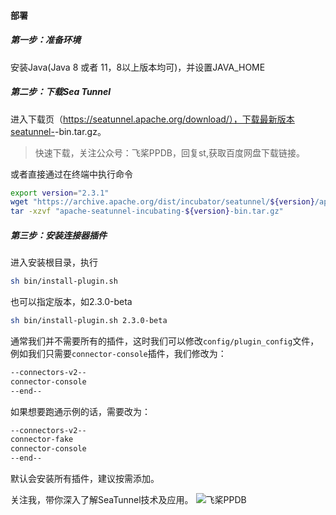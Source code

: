#### 部署
##### 第一步：准备环境
安装Java(Java 8 或者 11，8以上版本均可)，并设置JAVA_HOME

##### 第二步：下载Sea Tunnel
进入下载页（https://seatunnel.apache.org/download/），下载最新版本seatunnel-<version>-bin.tar.gz。

> 快速下载，关注公众号：飞桨PPDB，回复st,获取百度网盘下载链接。

或者直接通过在终端中执行命令
```sh
export version="2.3.1"
wget "https://archive.apache.org/dist/incubator/seatunnel/${version}/apache-seatunnel-incubating-${version}-bin.tar.gz"
tar -xzvf "apache-seatunnel-incubating-${version}-bin.tar.gz"
```

##### 第三步：安装连接器插件
进入安装根目录，执行
```sh
sh bin/install-plugin.sh
```
也可以指定版本，如2.3.0-beta
```sh
sh bin/install-plugin.sh 2.3.0-beta
```

通常我们并不需要所有的插件，这时我们可以修改`config/plugin_config`文件，例如我们只需要`connector-console`插件，我们修改为：
```sh
--connectors-v2--
connector-console
--end--
```
如果想要跑通示例的话，需要改为：
```sh
--connectors-v2--
connector-fake
connector-console
--end--
```
默认会安装所有插件，建议按需添加。

关注我，带你深入了解SeaTunnel技术及应用。
![飞桨PPDB](https://ai-studio-static-online.cdn.bcebos.com/e939f12ab7034a069fb4581dec21bb233473ed75fdd543d683982921ddb69167)